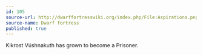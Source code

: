 ```yaml
---
id: 105
source-url: http://dwarffortresswiki.org/index.php/File:Aspirations.png
source-name: Dwarf fortress
published: true
---
```

 Kikrost Vúshnakuth has grown to become a Prisoner.

